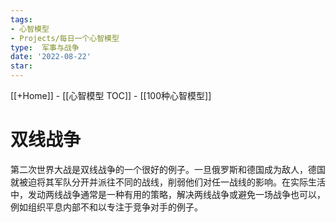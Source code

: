 ```yaml
---
tags:
- 心智模型
- Projects/每日一个心智模型
type:  军事与战争
date: '2022-08-22'
star:
---
```


[[+Home]] - [[心智模型 TOC]] - [[100种心智模型]]


# 双线战争

第二次世界大战是双线战争的一个很好的例子。一旦俄罗斯和德国成为敌人，德国就被迫将其军队分开并派往不同的战线，削弱他们对任一战线的影响。在实际生活中，发动两线战争通常是一种有用的策略，解决两线战争或避免一场战争也可以，例如组织平息内部不和以专注于竞争对手的例子。